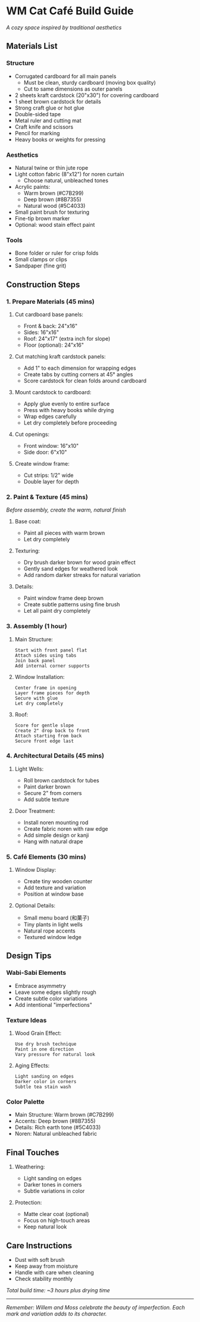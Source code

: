 # WM Cat Café Build Guide
*A cozy space inspired by traditional aesthetics*

## Materials List

### Structure
- Corrugated cardboard for all main panels
  - Must be clean, sturdy cardboard (moving box quality)
  - Cut to same dimensions as outer panels
- 2 sheets kraft cardstock (20"x30") for covering cardboard
- 1 sheet brown cardstock for details
- Strong craft glue or hot glue
- Double-sided tape
- Metal ruler and cutting mat
- Craft knife and scissors
- Pencil for marking
- Heavy books or weights for pressing

### Aesthetics
- Natural twine or thin jute rope
- Light cotton fabric (8"x12") for noren curtain
  - Choose natural, unbleached tones
- Acrylic paints:
  - Warm brown (#C7B299)
  - Deep brown (#8B7355)
  - Natural wood (#5C4033)
- Small paint brush for texturing
- Fine-tip brown marker
- Optional: wood stain effect paint

### Tools
- Bone folder or ruler for crisp folds
- Small clamps or clips
- Sandpaper (fine grit)

## Construction Steps

### 1. Prepare Materials (45 mins)
1. Cut cardboard base panels:
   - Front & back: 24"x16"
   - Sides: 16"x16"
   - Roof: 24"x17" (extra inch for slope)
   - Floor (optional): 24"x16"

2. Cut matching kraft cardstock panels:
   - Add 1" to each dimension for wrapping edges
   - Create tabs by cutting corners at 45° angles
   - Score cardstock for clean folds around cardboard

3. Mount cardstock to cardboard:
   - Apply glue evenly to entire surface
   - Press with heavy books while drying
   - Wrap edges carefully
   - Let dry completely before proceeding

2. Cut openings:
   - Front window: 16"x10"
   - Side door: 6"x10"

3. Create window frame:
   - Cut strips: 1/2" wide
   - Double layer for depth

### 2. Paint & Texture (45 mins)
*Before assembly, create the warm, natural finish*

1. Base coat:
   - Paint all pieces with warm brown
   - Let dry completely

2. Texturing:
   - Dry brush darker brown for wood grain effect
   - Gently sand edges for weathered look
   - Add random darker streaks for natural variation

3. Details:
   - Paint window frame deep brown
   - Create subtle patterns using fine brush
   - Let all paint dry completely

### 3. Assembly (1 hour)

1. Main Structure:
   ```
   Start with front panel flat
   Attach sides using tabs
   Join back panel
   Add internal corner supports
   ```

2. Window Installation:
   ```
   Center frame in opening
   Layer frame pieces for depth
   Secure with glue
   Let dry completely
   ```

3. Roof:
   ```
   Score for gentle slope
   Create 2" drop back to front
   Attach starting from back
   Secure front edge last
   ```

### 4. Architectural Details (45 mins)

1. Light Wells:
   - Roll brown cardstock for tubes
   - Paint darker brown
   - Secure 2" from corners
   - Add subtle texture

2. Door Treatment:
   - Install noren mounting rod
   - Create fabric noren with raw edge
   - Add simple design or kanji
   - Hang with natural drape

### 5. Café Elements (30 mins)

1. Window Display:
   - Create tiny wooden counter
   - Add texture and variation
   - Position at window base

2. Optional Details:
   - Small menu board (和菓子)
   - Tiny plants in light wells
   - Natural rope accents
   - Textured window ledge

## Design Tips

### Wabi-Sabi Elements
- Embrace asymmetry
- Leave some edges slightly rough
- Create subtle color variations
- Add intentional "imperfections"

### Texture Ideas
1. Wood Grain Effect:
   ```
   Use dry brush technique
   Paint in one direction
   Vary pressure for natural look
   ```

2. Aging Effects:
   ```
   Light sanding on edges
   Darker color in corners
   Subtle tea stain wash
   ```

### Color Palette
- Main Structure: Warm brown (#C7B299)
- Accents: Deep brown (#8B7355)
- Details: Rich earth tone (#5C4033)
- Noren: Natural unbleached fabric

## Final Touches

1. Weathering:
   - Light sanding on edges
   - Darker tones in corners
   - Subtle variations in color

2. Protection:
   - Matte clear coat (optional)
   - Focus on high-touch areas
   - Keep natural look

## Care Instructions
- Dust with soft brush
- Keep away from moisture
- Handle with care when cleaning
- Check stability monthly

*Total build time: ~3 hours plus drying time*

---

*Remember: Willem and Moss celebrate the beauty of imperfection. Each mark and variation adds to its character.*